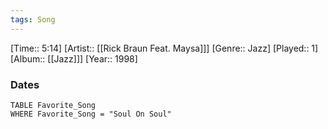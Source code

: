 ```yaml
---
tags: Song  
---
```

[Time:: 5:14]
[Artist:: [[Rick Braun Feat. Maysa]]]
[Genre:: Jazz]
[Played:: 1]
[Album:: [[Jazz]]]
[Year:: 1998]
### Dates
````dataview
TABLE Favorite_Song
WHERE Favorite_Song = "Soul On Soul"
````